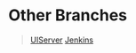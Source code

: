 # Other Branches
>[UIServer](https://github.com/ddalkyTokky/Admin_Page_KAU2022/tree/UIServer)
>[Jenkins](https://github.com/ddalkyTokky/Admin_Page_KAU2022/tree/Jenkins)
